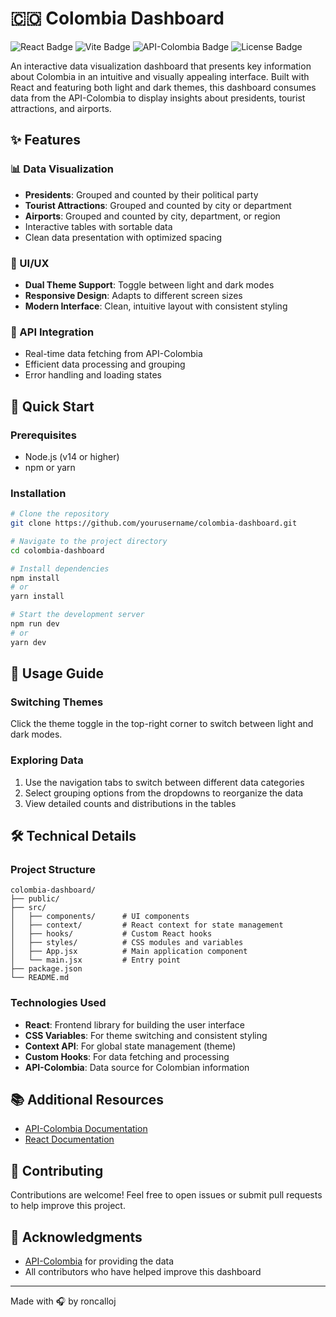 # 🇨🇴 Colombia Dashboard

![React Badge](https://img.shields.io/badge/React-18.0.0-blue)
![Vite Badge](https://img.shields.io/badge/Vite-Latest-purple)
![API-Colombia Badge](https://img.shields.io/badge/API--Colombia-Data-green)
![License Badge](https://img.shields.io/badge/License-MIT-yellow)

An interactive data visualization dashboard that presents key information about Colombia in an intuitive and visually appealing interface. Built with React and featuring both light and dark themes, this dashboard consumes data from the API-Colombia to display insights about presidents, tourist attractions, and airports.

## ✨ Features

### 📊 Data Visualization

- **Presidents**: Grouped and counted by their political party
- **Tourist Attractions**: Grouped and counted by city or department
- **Airports**: Grouped and counted by city, department, or region
- Interactive tables with sortable data
- Clean data presentation with optimized spacing

### 🎨 UI/UX

- **Dual Theme Support**: Toggle between light and dark modes
- **Responsive Design**: Adapts to different screen sizes
- **Modern Interface**: Clean, intuitive layout with consistent styling

### 🔄 API Integration

- Real-time data fetching from API-Colombia
- Efficient data processing and grouping
- Error handling and loading states

## 🚀 Quick Start

### Prerequisites

- Node.js (v14 or higher)
- npm or yarn

### Installation

```bash
# Clone the repository
git clone https://github.com/yourusername/colombia-dashboard.git

# Navigate to the project directory
cd colombia-dashboard

# Install dependencies
npm install
# or
yarn install

# Start the development server
npm run dev
# or
yarn dev
```

## 🎯 Usage Guide

### Switching Themes

Click the theme toggle in the top-right corner to switch between light and dark modes.

### Exploring Data

1. Use the navigation tabs to switch between different data categories
2. Select grouping options from the dropdowns to reorganize the data
3. View detailed counts and distributions in the tables

## 🛠️ Technical Details

### Project Structure

```
colombia-dashboard/
├── public/
├── src/
│   ├── components/      # UI components
│   ├── context/         # React context for state management
│   ├── hooks/           # Custom React hooks
│   ├── styles/          # CSS modules and variables
│   ├── App.jsx          # Main application component
│   └── main.jsx         # Entry point
├── package.json
└── README.md
```

### Technologies Used

- **React**: Frontend library for building the user interface
- **CSS Variables**: For theme switching and consistent styling
- **Context API**: For global state management (theme)
- **Custom Hooks**: For data fetching and processing
- **API-Colombia**: Data source for Colombian information

## 📚 Additional Resources

- [API-Colombia Documentation](https://api-colombia.com/docs)
- [React Documentation](https://reactjs.org/docs/getting-started.html)

## 🤝 Contributing

Contributions are welcome! Feel free to open issues or submit pull requests to help improve this project.

## 🙏 Acknowledgments

- [API-Colombia](https://api-colombia.com/) for providing the data
- All contributors who have helped improve this dashboard

---

Made with 🎧 by roncalloj
